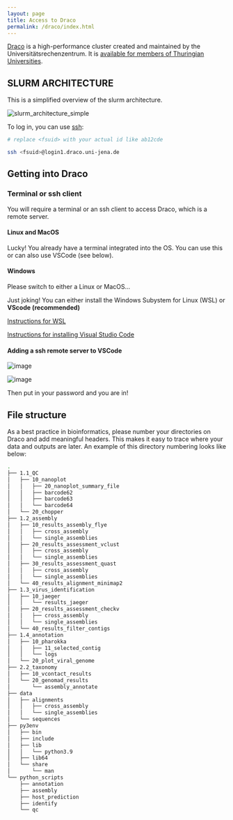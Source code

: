 ```yaml
---
layout: page
title: Access to Draco
permalink: /draco/index.html
---
```


[Draco](https://wiki.uni-jena.de/pages/viewpage.action?pageId=22453002) is a high-performance cluster created and maintained by the Universitätsrechenzentrum. It is [available for members of Thuringian Universities](http://sternb.gitpages.tpi.uni-jena.de/draco-101-2023-01/#5).  

## SLURM ARCHITECTURE

This is a simplified overview of the slurm architecture. 

![slurm_architecture_simple](https://github.com/user-attachments/assets/f6baeec5-ddf0-413d-909c-aa2d2b947bd5)


To log in, you can use [ssh](http://sternb.gitpages.tpi.uni-jena.de/draco-101-2023-01/#15): 

```bash
# replace <fsuid> with your actual id like ab12cde

ssh <fsuid>@login1.draco.uni-jena.de
```

## Getting into Draco

### Terminal or ssh client  
You will require a terminal or an ssh client to access Draco, which is a remote server. 

#### Linux and MacOS
Lucky! You already have a terminal integrated into the OS. You can use this or can also use VSCode (see below).

#### Windows
Please switch to either a Linux or MacOS...

Just joking! You can either install the Windows Subystem for Linux (WSL) or **VScode (recommended)**

[Instructions for WSL](https://learn.microsoft.com/en-us/windows/wsl/install)

[Instructions for installing Visual Studio Code](https://code.visualstudio.com/docs/setup/windows)

#### Adding a ssh remote server to VSCode

![image](https://github.com/user-attachments/assets/3db3b016-b33f-469f-ac3f-df490d1f34b8)

![image](https://github.com/user-attachments/assets/d8e9d52b-6695-4608-a33f-9e4a28d11a04)

Then put in your password and you are in!

## File structure

As a best practice in bioinformatics, please number your directories on Draco and add meaningful headers. This makes it easy to trace where your data and outputs are later. An example of this directory numbering looks like below:

```bash
.
├── 1.1_QC
│   ├── 10_nanoplot
│   │   ├── 20_nanoplot_summary_file
│   │   ├── barcode62
│   │   ├── barcode63
│   │   └── barcode64
│   └── 20_chopper
├── 1.2_assembly
│   ├── 10_results_assembly_flye
│   │   ├── cross_assembly
│   │   └── single_assemblies
│   ├── 20_results_assessment_vclust
│   │   ├── cross_assembly
│   │   └── single_assemblies
│   ├── 30_results_assessment_quast
│   │   ├── cross_assembly
│   │   └── single_assemblies
│   └── 40_results_alignment_minimap2
├── 1.3_virus_identification
│   ├── 10_jaeger
│   │   └── results_jaeger
│   ├── 20_results_assessment_checkv
│   │   ├── cross_assembly
│   │   └── single_assemblies
│   └── 40_results_filter_contigs
├── 1.4_annotation
│   ├── 10_pharokka
│   │   ├── 11_selected_contig
│   │   └── logs
│   └── 20_plot_viral_genome
├── 2.2_taxonomy
│   ├── 10_vcontact_results
│   └── 20_genomad_results
│       └── assembly_annotate
├── data
│   ├── alignments
│   │   ├── cross_assembly
│   │   └── single_assemblies
│   └── sequences
├── py3env
│   ├── bin
│   ├── include
│   ├── lib
│   │   └── python3.9
│   ├── lib64
│   └── share
│       └── man
└── python_scripts
    ├── annotation
    ├── assembly
    ├── host_prediction
    ├── identify
    └── qc
```
